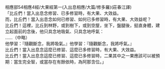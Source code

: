 相應部54相應4經/大果經第一(入出息相應/大篇/修多羅)(莊春江譯)  
「比丘們！當入出息念修習、已多修習時，有大果、大效益。  
而，比丘們！當入出息念如何已修習、如何已多修習時，有大果、大效益呢？  
比丘們！這裡，比丘到林野，或到樹下，或到空屋，坐下，盤腿後，挺直身體，建立起面前的念後，他只具念地吸氣、只具念地呼氣：  
……（中略）  
他學習：『隨觀斷念，我將吸氣。』他學習：『隨觀斷念，我將呼氣。』  
比丘們！當入出息念這麼已修習、這麼已多修習時，有大果、大效益。  
比丘們！當入出息念這麼已修習、這麼已多修習時，二果其中之一果應該可以被預期：當生完全智，或當存在有餘依時，為阿那含位。」  
  
  
